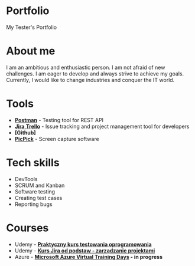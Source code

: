# Portfolio
My Tester's Portfolio
# About me
I am an ambitious and enthusiastic person. I am not afraid of new challenges. I am eager to develop and always strive to achieve my goals. Currently, 
I would like to change industries and conquer the IT world.
# Tools
* **[Postman](https://www.postman.com/)** - Testing tool for REST API
* **[Jira](https://www.atlassian.com/software/jira)**,**[Trello](https://trello.com/)** - Issue tracking and project management tool for developers
* **[Github]**
* **[PicPick](https://picpick.app/pl/)** - Screen capture software
# Tech skills
* DevTools
* SCRUM and Kanban
* Software testing
* Creating test cases
* Reporting bugs
# Courses
* Udemy - **[Praktyczny kurs testowania oprogramowania](https://www.udemy.com/course/praktyczny-kurs-testowania-oprogramowania/)**
* Udemy - **[Kurs Jira od podstaw - zarządzanie projektami](https://www.udemy.com/course/kurs-jira-od-podstaw-zarzadzanie-projektami/)**
 * Azure - **[Microsoft Azure Virtual Training Days](https://www.microsoft.com/pl-pl/trainingdays#coreui-imageintro-0pvxeuw) - in progress**
 
